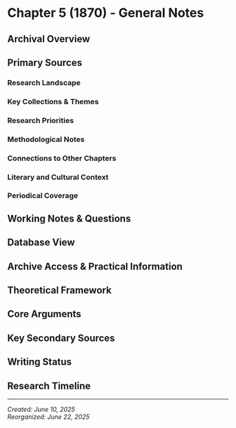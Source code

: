 # Chapter 5 (1870) - General Notes

## Archival Overview

## Primary Sources

### Research Landscape

### Key Collections & Themes

### Research Priorities

### Methodological Notes

### Connections to Other Chapters

### Literary and Cultural Context

### Periodical Coverage

## Working Notes & Questions

## Database View

## Archive Access & Practical Information

## Theoretical Framework

## Core Arguments

## Key Secondary Sources

## Writing Status

## Research Timeline

---

*Created: June 10, 2025*\
*Reorganized: June 22, 2025*